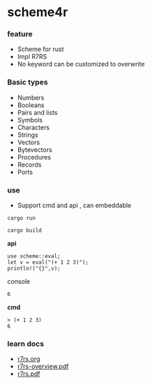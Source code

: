 # scheme4r

### feature 
- Scheme for rust 
- Impl R7RS
- No keyword can be customized to overwrite

### Basic types
- Numbers
- Booleans
- Pairs and lists 
- Symbols
- Characters
- Strings 
- Vectors 
- Bytevectors
- Procedures
- Records 
- Ports

### use
- Support cmd and api , can embeddable
```
cargo run
```
```
cargo build
```
**api**
```
use scheme::eval;
let v = eval("(+ 1 2 3)");
println!("{}",v);
```
console
```
6
```
**cmd**
```
> (+ 1 2 3)
6
```

### learn docs
- [r7rs.org](https://small.r7rs.org/)
- [r7rs-overview.pdf](https://small.r7rs.org/attachment/overview.pdf)
- [r7rs.pdf](https://small.r7rs.org/attachment/r7rs.pdf)